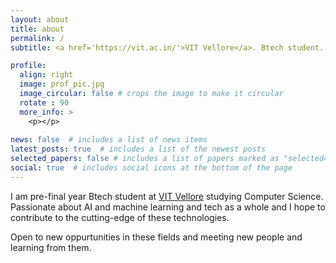 ```yaml
---
layout: about
title: about
permalink: /
subtitle: <a href='https://vit.ac.in/'>VIT Vellore</a>. Btech student.

profile:
  align: right
  image: prof_pic.jpg
  image_circular: false # crops the image to make it circular
  rotate : 90
  more_info: >
    <p></p>
    
news: false  # includes a list of news items
latest_posts: true  # includes a list of the newest posts
selected_papers: false # includes a list of papers marked as "selected={true}"
social: true  # includes social icons at the bottom of the page
---
```


I am pre-final year Btech student at [VIT Vellore](https://vit.ac.in/) studying Computer Science. Passionate about AI and machine learning and tech as a whole and I hope to contribute to the cutting-edge of these technologies.

Open to new oppurtunities in these fields and meeting new people and learning from them.

<!--
Put your address / P.O. box / other info right below your picture. You can also disable any of these elements by editing `profile` property of the YAML header of your `_pages/about.md`. Edit `_bibliography/papers.bib` and Jekyll will render your [publications page](/al-folio/publications/) automatically.

Link to your social media connections, too. This theme is set up to use [Font Awesome icons](https://fontawesome.com/) and [Academicons](https://jpswalsh.github.io/academicons/), like the ones below. Add your Facebook, Twitter, LinkedIn, Google Scholar, or just disable all of them.
-->